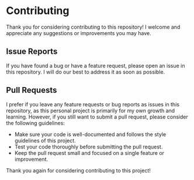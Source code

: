 # Contributing

Thank you for considering contributing to this repository! I welcome and appreciate any suggestions or improvements you may have.

## Issue Reports

If you have found a bug or have a feature request, please open an issue in this repository. I will do our best to address it as soon as possible.

## Pull Requests

I prefer if you leave any feature requests or bug reports as issues in this repository, as this personal project is primarily for my own growth and learning. However, if you still want to submit a pull request, please consider the following guidelines:

- Make sure your code is well-documented and follows the style guidelines of this project.
- Test your code thoroughly before submitting the pull request.
- Keep the pull request small and focused on a single feature or improvement.

Thank you again for considering contributing to this project!